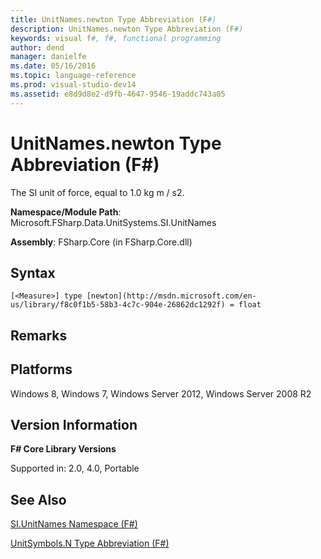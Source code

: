 ```yaml
---
title: UnitNames.newton Type Abbreviation (F#)
description: UnitNames.newton Type Abbreviation (F#)
keywords: visual f#, f#, functional programming
author: dend
manager: danielfe
ms.date: 05/16/2016
ms.topic: language-reference
ms.prod: visual-studio-dev14
ms.assetid: e8d9d8e2-d9fb-4647-9546-19addc743a05 
---
```


# UnitNames.newton Type Abbreviation (F#)

The SI unit of force, equal to 1.0 kg m / s2.

**Namespace/Module Path**: Microsoft.FSharp.Data.UnitSystems.SI.UnitNames

**Assembly**: FSharp.Core (in FSharp.Core.dll)


## Syntax

```
[<Measure>] type [newton](http://msdn.microsoft.com/en-us/library/f8c0f1b5-58b3-4c7c-904e-26862dc1292f) = float
```

## Remarks

## Platforms
Windows 8, Windows 7, Windows Server 2012, Windows Server 2008 R2


## Version Information
**F# Core Library Versions**

Supported in: 2.0, 4.0, Portable




## See Also
[SI.UnitNames Namespace &#40;F&#35;&#41;](SI.UnitNames-Namespace-%5BFSharp%5D.md)

[UnitSymbols.N Type Abbreviation &#40;F&#35;&#41;](UnitSymbols.N-Type-Abbreviation-%5BFSharp%5D.md)

